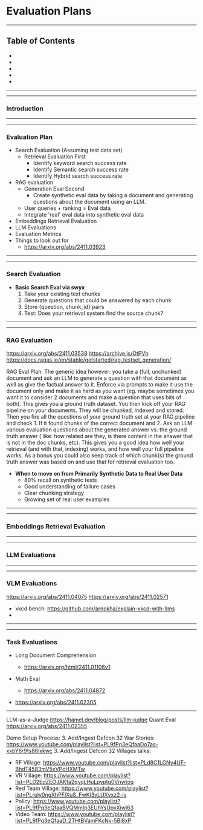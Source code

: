 # Evaluation Plans

----------------------------------------------------------------------------------------------------------------
## Table of Contents
- []()
- []()
- []()
- []()
- []()
----------------------------------------------------------------------------------------------------------------


----------------------------------------------------------------------------------------------------------------
### Introduction

----------------------------------------------------------------------------------------------------------------


----------------------------------------------------------------------------------------------------------------
### Evaluation Plan
- Search Evaluation (Assuming test data set)
  - Retrieval Evaluation First
    - Identify keyword search success rate
    - Identify Semantic search success rate
    - Identify Hybrid search success rate
- RAG evaluation
  - Generation Eval Second
    - Create synthetic eval data by taking a document and generating questions about the document using an LLM.
  - User queries + ranking = Eval data
  - Integrate 'real' eval data into synthetic eval data
- Embeddings Retrieval Evaluation
- LLM Evaluations
- Evaluation Metrics
- Things to look out for
  - https://arxiv.org/abs/2411.03923

----------------------------------------------------------------------------------------------------------------


----------------------------------------------------------------------------------------------------------------
### Search Evaluation

- **Basic Search Eval via swyx**
  1. Take your existing text chunks
  2. Generate questions that could be answered by each chunk
  3. Store {question, chunk_id} pairs
  4. Test: Does your retrieval system find the source chunk?

----------------------------------------------------------------------------------------------------------------



----------------------------------------------------------------------------------------------------------------
### RAG Evaluation
https://arxiv.org/abs/2411.03538
https://archive.is/OtPVh
https://docs.ragas.io/en/stable/getstarted/rag_testset_generation/

RAG Eval Plan:
    The generic idea however: you take a (full, unchunked) document and ask an LLM to generate a question with that document as well as give the factual answer to it. Enforce via prompts to make it use the document only and make it as hard as you want (eg. maybe sometimes you want it to consider 2 documents and make a question that uses bits of both). This gives you a ground truth dataset.
    You then kick off your RAG pipeline on your documents. They will be chunked, indexed and stored. Then you fire all the questions of your ground truth set at your RAG pipeline and check 1. If it found chunks of the correct document and 2. Ask an LLM various evaluation questions about the generated answer vs. the ground truth answer ( like: how related are they, is there content in the answer that is not in the doc chunks, etc).
    This gives you a good idea how well your retrieval (and with that, indexing) works, and how well your full pipeline works. As a bonus you could also keep track of which chunk(s) the ground truth answer was based on and use that for retrieval evaluation too. 


- **When to move on from Primarily Synthetic Data to Real User Data**
    - 80% recall on synthetic tests
    - Good understanding of failure cases
    - Clear chunking strategy
    - Growing set of real user examples

----------------------------------------------------------------------------------------------------------------


----------------------------------------------------------------------------------------------------------------
### Embeddings Retrieval Evaluation


----------------------------------------------------------------------------------------------------------------


----------------------------------------------------------------------------------------------------------------
### LLM Evaluations


----------------------------------------------------------------------------------------------------------------


----------------------------------------------------------------------------------------------------------------
### VLM Evaluations
https://arxiv.org/abs/2411.04075
https://arxiv.org/abs/2411.02571


- xkcd bench: https://github.com/arnokha/explain-xkcd-with-llms
- 
----------------------------------------------------------------------------------------------------------------



----------------------------------------------------------------------------------------------------------------
### Task Evaluations

- Long Document Comprehension
  - https://arxiv.org/html/2411.01106v1
- Math Eval
  - https://arxiv.org/abs/2411.04872



- https://arxiv.org/abs/2411.02305

----------------------------------------------------------------------------------------------------------------

LLM-as-a-Judge
  https://hamel.dev/blog/posts/llm-judge
Quant Eval
https://arxiv.org/abs/2411.02355




Demo Setup Process:
3. Add/Ingest Defcon 32 War Stories: https://www.youtube.com/playlist?list=PL9fPq3eQfaaDo7as-xxbY6r9ts86lxkwc
3. Add/Ingest Defcon 32 Villages talks:
   - RF Village: https://www.youtube.com/playlist?list=PLd8C1LGNy4UF-BhdT4583mV5xVPcHXMTw
   - VR Village: https://www.youtube.com/playlist?list=PLD2EdZEOJAKfa2qvqLHuLpyptg0Vnwtoq
   - Red Team Village: https://www.youtube.com/playlist?list=PLruly0ngXhPFIXuS_FwKi3vLUXvxz2-iv
   - Policy: https://www.youtube.com/playlist?list=PL9fPq3eQfaaBVQMmIp3EUhYsUpxXiwI63
   - Video Team: https://www.youtube.com/playlist?list=PL9fPq3eQfaaD_2THtBVamFKcNv-5Bl8xP